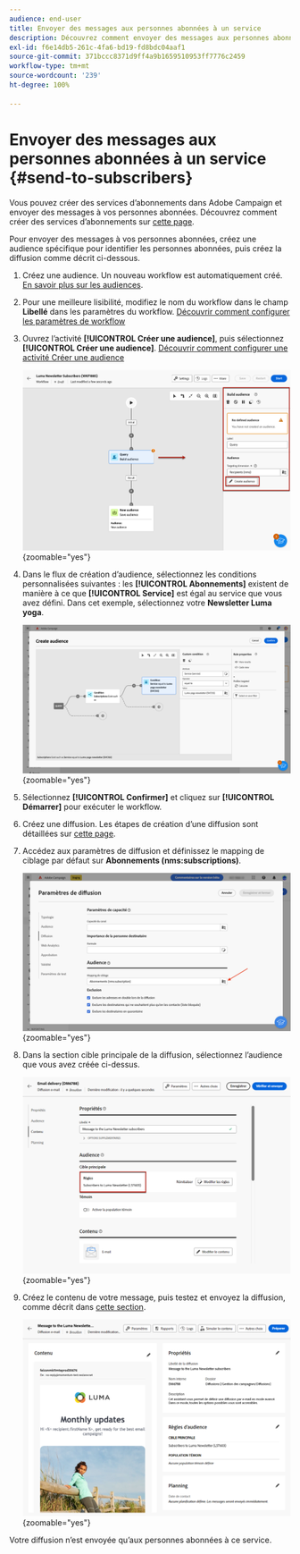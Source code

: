 ```yaml
---
audience: end-user
title: Envoyer des messages aux personnes abonnées à un service
description: Découvrez comment envoyer des messages aux personnes abonnées à un service.
exl-id: f6e14db5-261c-4fa6-bd19-fd8bdc04aaf1
source-git-commit: 371bccc8371d9ff4a9b1659510953ff7776c2459
workflow-type: tm+mt
source-wordcount: '239'
ht-degree: 100%

---
```


# Envoyer des messages aux personnes abonnées à un service {#send-to-subscribers}

Vous pouvez créer des services d’abonnements dans Adobe Campaign et envoyer des messages à vos personnes abonnées. Découvrez comment créer des services d’abonnements sur [cette page](../audience//manage-services.md#create-service).

Pour envoyer des messages à vos personnes abonnées, créez une audience spécifique pour identifier les personnes abonnées, puis créez la diffusion comme décrit ci-dessous.

1. Créez une audience. Un nouveau workflow est automatiquement créé. [En savoir plus sur les audiences](../audience/create-audience.md).

1. Pour une meilleure lisibilité, modifiez le nom du workflow dans le champ **Libellé** dans les paramètres du workflow. [Découvrir comment configurer les paramètres de workflow](../workflows/workflow-settings.md)

1. Ouvrez l’activité **[!UICONTROL Créer une audience]**, puis sélectionnez **[!UICONTROL Créer une audience]**. [Découvrir comment configurer une activité Créer une audience](../workflows/activities/build-audience.md)

   ![](assets/service-create-audience.png){zoomable=&quot;yes&quot;}

1. Dans le flux de création d’audience, sélectionnez les conditions personnalisées suivantes : les **[!UICONTROL Abonnements]** existent de manière à ce que **[!UICONTROL Service]** est égal au service que vous avez défini. Dans cet exemple, sélectionnez votre **Newsletter Luma yoga**.

   ![](assets/service-audience-subscribers.png){zoomable=&quot;yes&quot;}

1. Sélectionnez **[!UICONTROL Confirmer]** et cliquez sur **[!UICONTROL Démarrer]** pour exécuter le workflow.

1. Créez une diffusion. Les étapes de création d’une diffusion sont détaillées sur [cette page](../msg/gs-messages.md#create-delivery).
1. Accédez aux paramètres de diffusion et définissez le mapping de ciblage par défaut sur **Abonnements (nms:subscriptions)**.

   ![](assets/service-delivery-change-mapping.png){zoomable=&quot;yes&quot;}

1. Dans la section cible principale de la diffusion, sélectionnez l’audience que vous avez créée ci-dessus.

   ![](assets/service-delivery-targeting-subscribers.png){zoomable=&quot;yes&quot;}

1. Créez le contenu de votre message, puis testez et envoyez la diffusion, comme décrit dans [cette section](../preview-test/preview-test.md).

   ![](assets/service-delivery-ready.png){zoomable=&quot;yes&quot;}

Votre diffusion n’est envoyée qu’aux personnes abonnées à ce service.
